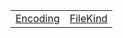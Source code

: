 |                                                                                      |                                                                                      |
| ------------------------------------------------------------------------------------ | ------------------------------------------------------------------------------------ |
| [Encoding](https://hamedfathi.gitbook.io/aurelia-2-doc-api/aot/system/enum/encoding) | [FileKind](https://hamedfathi.gitbook.io/aurelia-2-doc-api/aot/system/enum/filekind) |